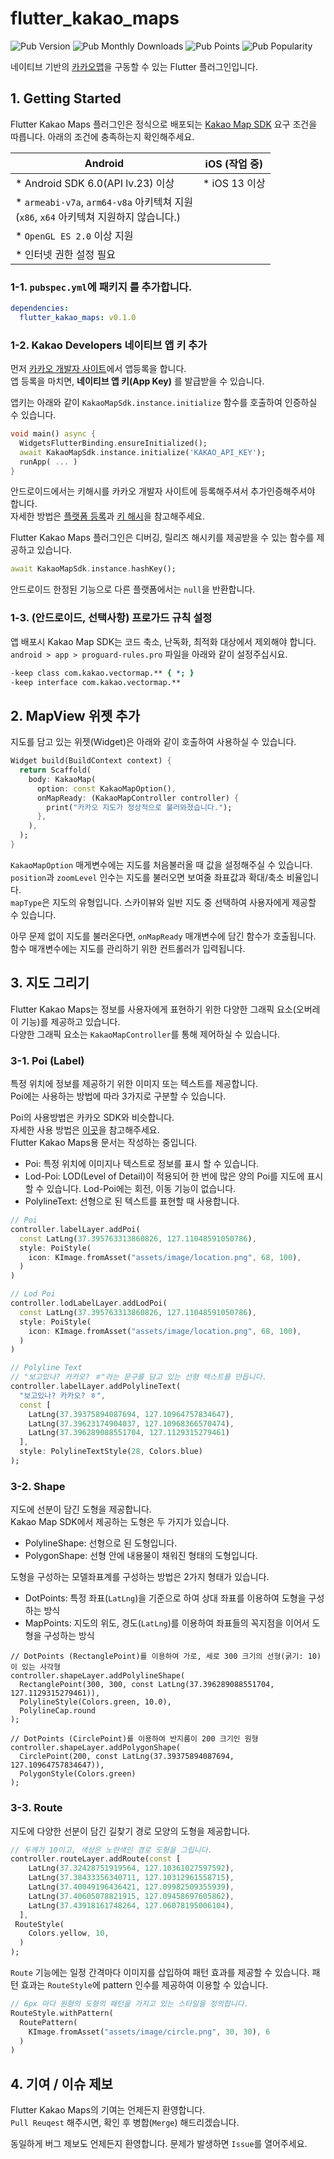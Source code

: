# flutter_kakao_maps
![Pub Version](https://img.shields.io/pub/v/flutter_kakao_maps)
![Pub Monthly Downloads](https://img.shields.io/pub/dm/flutter_kakao_maps)
![Pub Points](https://img.shields.io/pub/points/flutter_kakao_maps)
![Pub Popularity](https://img.shields.io/pub/popularity/flutter_kakao_maps)

네이티브 기반의 [카카오맵](https://map.kakao.com/)을 구동할 수 있는 Flutter 플러그인입니다.

## 1. Getting Started
Flutter Kakao Maps 플러그인은 정식으로 배포되는 [Kakao Map SDK](https://apis.map.kakao.com/) 요구 조건을 따릅니다.
아래의 조건에 충족하는지 확인해주세요.

| Android                           | iOS (작업 중)  |
|-----------------------------------|----------------|
| * Android SDK 6.0(API lv.23) 이상 | * iOS 13 이상   |
| * `armeabi-v7a`, `arm64-v8a` 아키텍쳐 지원<br/>(`x86`, `x64` 아키텍쳐 지원하지 않습니다.) |        |
| * `OpenGL ES 2.0` 이상 지원               |         |
| * 인터넷 권한 설정 필요                    |         |

### 1-1. `pubspec.yml`에 패키지 를 추가합니다.
```yml
dependencies:
  flutter_kakao_maps: v0.1.0
```

### 1-2. Kakao Developers 네이티브 앱 키 추가
먼저 [카카오 개발자 사이트](https://developers.kakao.com/)에서 앱등록을 합니다.<br/>
앱 등록을 마치면, **네이티브 앱 키(App Key)** 를 발급받을 수 있습니다.

앱키는 아래와 같이 `KakaoMapSdk.instance.initialize` 함수를 호출하여 인증하실 수 있습니다.
```dart
void main() async {
  WidgetsFlutterBinding.ensureInitialized();
  await KakaoMapSdk.instance.initialize('KAKAO_API_KEY');
  runApp( ... )
}
```

안드로이드에서는 키해시를 카카오 개발자 사이트에 등록해주셔서 추가인증해주셔야 합니다.<br/>
자세한 방법은 [플랫폼 등록](https://developers.kakao.com/docs/latest/ko/getting-started/app#platform-android)과 [키 해시](https://developers.kakao.com/docs/latest/ko/android/getting-started#before-you-begin-add-key-hash)을 참고해주세요.<br/>

Flutter Kakao Maps 플러그인은 디버깅, 릴리즈 해시키를 제공받을 수 있는 함수를 제공하고 있습니다.
```dart
await KakaoMapSdk.instance.hashKey();
```
안드로이드 한정된 기능으로 다른 플랫폼에서는 `null`을 반환합니다.

### 1-3. (안드로이드, 선택사항) 프로가드 규칙 설정
앱 배포시 Kakao Map SDK는 코드 축소, 난독화, 최적화 대상에서 제외해야 합니다.<br/>
`android > app > proguard-rules.pro` 파일을 아래와 같이 설정주십시요.
```pro
-keep class com.kakao.vectormap.** { *; }
-keep interface com.kakao.vectormap.**
```

## 2. MapView 위젯 추가
지도를 담고 있는 위젯(Widget)은 아래와 같이 호출하여 사용하실 수 있습니다.
```dart
Widget build(BuildContext context) {
  return Scaffold(
    body: KakaoMap(
      option: const KakaoMapOption(),
      onMapReady: (KakaoMapController controller) {
        print("카카오 지도가 정상적으로 불러와졌습니다.");
      },
    ),
  );
}
```
`KakaoMapOption` 매게변수에는 지도를 처음불러올 때 값을 설정해주실 수 있습니다.<br/>
`position`과 `zoomLevel` 인수는 지도를 불러오면 보여줄 좌표값과 확대/축소 비율입니다.<br/>
`mapType`은 지도의 유형입니다. 스카이뷰와 일반 지도 중 선택하여 사용자에게 제공할 수 있습니다.

아무 문제 없이 지도를 불러온다면, `onMapReady` 매개변수에 담긴 함수가 호출됩니다.<br/>
함수 매개변수에는 지도를 관리하기 위한 컨트롤러가 입력됩니다.

## 3. 지도 그리기
Flutter Kakao Maps는 정보를 사용자에게 표현하기 위한 다양한 그래픽 요소(오버레이 기능)를 제공하고 있습니다.<br/>
다양한 그래픽 요소는 `KakaoMapController`를 통해 제어하실 수 있습니다.
### 3-1. Poi (Label)
특정 위치에 정보를 제공하기 위한 이미지 또는 텍스트를 제공합니다.<br/>
Poi에는 사용하는 방법에 따라 3가지로 구분할 수 있습니다.<br/>

Poi의 사용방법은 카카오 SDK와 비슷합니다.<br/>
자세한 사용 방법은 [이곳](https://apis.map.kakao.com/android_v2/docs/api-guide/label/label/)을 참고해주세요.<br/>
Flutter Kakao Maps용 문서는 작성하는 중입니다.

* Poi: 특정 위치에 이미지나 텍스트로 정보를 표시 할 수 있습니다.
* Lod-Poi: LOD(Level of Detail)이 적용되어 한 번에 많은 양의 Poi를 지도에 표시할 수 있습니다. Lod-Poi에는 회전, 이동 기능이 없습니다.
* PolylineText: 선형으로 된 텍스트를 표현할 때 사용합니다.
  
```dart
// Poi
controller.labelLayer.addPoi(
  const LatLng(37.395763313860826, 127.11048591050786),
  style: PoiStyle(
    icon: KImage.fromAsset("assets/image/location.png", 68, 100),
  )
)

// Lod Poi
controller.lodLabelLayer.addLodPoi(
  const LatLng(37.395763313860826, 127.11048591050786),
  style: PoiStyle(
    icon: KImage.fromAsset("assets/image/location.png", 68, 100),
  )
)

// Polyline Text
// "보고있나? 카카오? ㅎ"라는 문구를 담고 있는 선형 텍스트를 만듭니다.
controller.labelLayer.addPolylineText(
  "보고있나? 카카오? ㅎ",
  const [
    LatLng(37.39375894087694, 127.10964757834647),
    LatLng(37.39623174904037, 127.10968366570474),
    LatLng(37.396289088551704, 127.1129315279461)
  ],
  style: PolylineTextStyle(28, Colors.blue)
);
```

### 3-2. Shape
지도에 선분이 담긴 도형을 제공합니다.<br/>
Kakao Map SDK에서 제공하는 도형은 두 가지가 있습니다.
* PolylineShape: 선형으로 된 도형입니다.
* PolygonShape: 선형 안에 내용물이 채워진 형태의 도형입니다.

도형을 구성하는 모델좌표계를 구성하는 방법은 2가지 형태가 있습니다.
* DotPoints: 특정 좌표(`LatLng`)을 기준으로 하여 상대 좌표를 이용하여 도형을 구성하는 방식
* MapPoints: 지도의 위도, 경도(`LatLng`)를 이용하여 좌표들의 꼭지점을 이어서 도형을 구성하는 방식

```
// DotPoints (RectanglePoint)를 이용하여 가로, 세로 300 크기의 선형(굵기: 10)이 있는 사각형
controller.shapeLayer.addPolylineShape(
  RectanglePoint(300, 300, const LatLng(37.396289088551704, 127.1129315279461)),
  PolylineStyle(Colors.green, 10.0),
  PolylineCap.round
);

// DotPoints (CirclePoint)를 이용하여 반지름이 200 크기인 원형
controller.shapeLayer.addPolygonShape(
  CirclePoint(200, const LatLng(37.39375894087694, 127.10964757834647)),
  PolygonStyle(Colors.green)
);
```

### 3-3. Route
지도에 다양한 선분이 담긴 길찾기 경로 모양의 도형을 제공합니다.

```dart
// 두께가 10이고, 색상은 노란색인 경로 도형을 그립니다.
controller.routeLayer.addRoute(const [
    LatLng(37.32428751919564, 127.10361027597592),
    LatLng(37.38433356340711, 127.10312961558715),
    LatLng(37.40049196436421, 127.09982509355939),
    LatLng(37.40605078821915, 127.09458697605862),
    LatLng(37.43918161748264, 127.06078195006104),
  ],
 RouteStyle(
    Colors.yellow, 10,
  )
);
```

`Route` 기능에는 일정 간격마다 이미지를 삽입하여 패턴 효과를 제공할 수 있습니다.
패턴 효과는 `RouteStyle`에 pattern 인수를 제공하여 이용할 수 있습니다.

```dart
// 6px 마다 원형의 도형의 패턴을 가지고 있는 스타일을 정의합니다.
RouteStyle.withPattern(
  RoutePattern(
    KImage.fromAsset("assets/image/circle.png", 30, 30), 6
  )
)
```

## 4. 기여 / 이슈 제보
Flutter Kakao Maps의 기여는 언제든지 환영합니다. <br/>
`Pull Reuqest` 해주시면, 확인 후 병합(`Merge`) 해드리겠습니다.

동일하게 버그 제보도 언제든지 환영합니다. 
문제가 발생하면 `Issue`를 열어주세요.